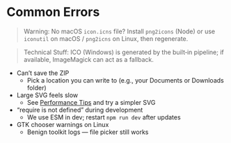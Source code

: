 # Common Errors

> Warning: No macOS `icon.icns` file? Install `png2icons` (Node) or use `iconutil` on macOS / `png2icns` on Linux, then regenerate.

> Technical Stuff: ICO (Windows) is generated by the built‑in pipeline; if available, ImageMagick can act as a fallback.
- Can’t save the ZIP
  - Pick a location you can write to (e.g., your Documents or Downloads folder)
- Large SVG feels slow
  - See [Performance Tips](performance-tips.md) and try a simpler SVG
- “require is not defined” during development
  - We use ESM in dev; restart `npm run dev` after updates
- GTK chooser warnings on Linux
  - Benign toolkit logs — file picker still works
